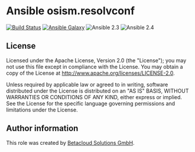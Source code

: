 # Ansible osism.resolvconf

[![Build Status](https://travis-ci.org/osism/ansible-resolvconf.svg?branch=master)](https://travis-ci.org/osism/ansible-resolvconf)
[![Ansible Galaxy](https://img.shields.io/badge/Ansible%20Galaxy-osism.resolvconf-blue.svg)](https://galaxy.ansible.com/osism/resolvconf/)
![Ansible 2.3](https://img.shields.io/badge/Ansible-2.3-green.png?style=flat)
![Ansible 2.4](https://img.shields.io/badge/Ansible-2.4-green.png?style=flat)

License
-------

Licensed under the Apache License, Version 2.0 (the "License");
you may not use this file except in compliance with the License.
You may obtain a copy of the License at http://www.apache.org/licenses/LICENSE-2.0.

Unless required by applicable law or agreed to in writing, software
distributed under the License is distributed on an "AS IS" BASIS,
WITHOUT WARRANTIES OR CONDITIONS OF ANY KIND, either express or implied.
See the License for the specific language governing permissions and
limitations under the License.

Author information
------------------

This role was created by [Betacloud Solutions GmbH](https://betacloud-solutions.de).
